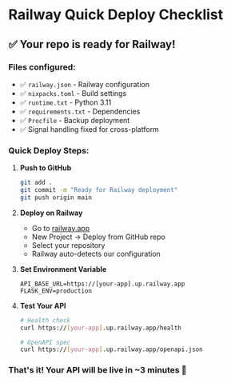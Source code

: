 # Railway Quick Deploy Checklist

## ✅ Your repo is ready for Railway!

### Files configured:
- ✅ `railway.json` - Railway configuration
- ✅ `nixpacks.toml` - Build settings  
- ✅ `runtime.txt` - Python 3.11
- ✅ `requirements.txt` - Dependencies
- ✅ `Procfile` - Backup deployment
- ✅ Signal handling fixed for cross-platform

### Quick Deploy Steps:

1. **Push to GitHub**
   ```bash
   git add .
   git commit -m "Ready for Railway deployment"
   git push origin main
   ```

2. **Deploy on Railway**
   - Go to [railway.app](https://railway.app)
   - New Project → Deploy from GitHub repo
   - Select your repository
   - Railway auto-detects our configuration

3. **Set Environment Variable**
   ```
   API_BASE_URL=https://[your-app].up.railway.app
   FLASK_ENV=production
   ```

4. **Test Your API**
   ```bash
   # Health check
   curl https://[your-app].up.railway.app/health
   
   # OpenAPI spec
   curl https://[your-app].up.railway.app/openapi.json
   ```

### That's it! Your API will be live in ~3 minutes 🚀 